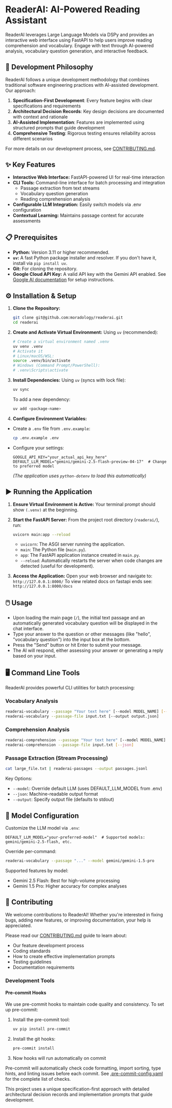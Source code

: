 # ReaderAI: AI-Powered Reading Assistant

ReaderAI leverages Large Language Models via DSPy and provides an interactive web interface using FastAPI to help users improve reading comprehension and vocabulary. Engage with text through AI-powered analysis, vocabulary question generation, and interactive feedback.

## 🌟 Development Philosophy

ReaderAI follows a unique development methodology that combines traditional software engineering practices with AI-assisted development. Our approach:

1. **Specification-First Development**: Every feature begins with clear specifications and requirements
2. **Architectural Decision Records**: Key design decisions are documented with context and rationale
3. **AI-Assisted Implementation**: Features are implemented using structured prompts that guide development
4. **Comprehensive Testing**: Rigorous testing ensures reliability across different scenarios

For more details on our development process, see [CONTRIBUTING.md](CONTRIBUTING.md).

## ✨ Key Features

- **Interactive Web Interface:** FastAPI-powered UI for real-time interaction
- **CLI Tools:** Command-line interface for batch processing and integration
  - Passage extraction from text streams
  - Vocabulary question generation
  - Reading comprehension analysis
- **Configurable LLM Integration:** Easily switch models via .env configuration
- **Contextual Learning:** Maintains passage context for accurate assessments

## 📋 Prerequisites

- **Python:** Version 3.11 or higher recommended.
- **`uv`:** A fast Python package installer and resolver. If you don't have it, install via `pip install uv`.
- **Git:** For cloning the repository.
- **Google Cloud API Key:** A valid API key with the Gemini API enabled. See [Google AI documentation](https://ai.google.dev/) for setup instructions.

## ⚙️ Installation & Setup

1.  **Clone the Repository:**

    ```bash
    git clone git@github.com:moradology/readerai.git
    cd readerai
    ```

2.  **Create and Activate Virtual Environment:**
    Using `uv` (recommended):

    ```bash
    # Create a virtual environment named .venv
    uv venv .venv
    # Activate it
    # Linux/macOS/WSL:
    source .venv/bin/activate
    # Windows (Command Prompt/PowerShell):
    # .venv\Scripts\activate
    ```

3.  **Install Dependencies:**
    Using `uv` (syncs with lock file):

    ```bash
    uv sync
    ```

    To add a new dependency:

    ```bash
    uv add <package-name>
    ```

4.  **Configure Environment Variables:**

- Create a `.env` file from `.env.example`:
  ```bash
  cp .env.example .env
  ```
- Configure your settings:
  ```dotenv
  GOOGLE_API_KEY="your_actual_api_key_here"
  DEFAULT_LLM_MODEL="gemini/gemini-2.5-flash-preview-04-17"  # Change to preferred model
  ```


    _(The application uses `python-dotenv` to load this automatically)_

## ▶️ Running the Application

1.  **Ensure Virtual Environment is Active:** Your terminal prompt should show `(.venv)` at the beginning.

2.  **Start the FastAPI Server:**
    From the project root directory (`readerai/`), run:

    ```bash
    uvicorn main:app --reload
    ```

    - `uvicorn`: The ASGI server running the application.
    - `main`: The Python file (`main.py`).
    - `app`: The FastAPI application instance created in `main.py`.
    - `--reload`: Automatically restarts the server when code changes are detected (useful for development).

3.  **Access the Application:**
    Open your web browser and navigate to: `http://127.0.0.1:8000/`
    To view related docs on fastapi ends see: `http://127.0.0.1:8000/docs`

## 🖱️ Usage

- Upon loading the main page (`/`), the initial text passage and an automatically generated vocabulary question will be displayed in the chat interface.
- Type your answer to the question or other messages (like "hello", "vocabulary question") into the input box at the bottom.
- Press the "Send" button or hit Enter to submit your message.
- The AI will respond, either assessing your answer or generating a reply based on your input.

## 🖥️ Command Line Tools

ReaderAI provides powerful CLI utilities for batch processing:

### Vocabulary Analysis

```bash
readerai-vocabulary --passage "Your text here" [--model MODEL_NAME] [--json]
readerai-vocabulary --passage-file input.txt [--output output.json]
```

### Comprehension Analysis

```bash
readerai-comprehension --passage "Your text here" [--model MODEL_NAME]
readerai-comprehension --passage-file input.txt [--json]
```

### Passage Extraction (Stream Processing)

```bash
cat large_file.txt | readerai-passages --output passages.jsonl
```

Key Options:

- `--model`: Override default LLM (uses DEFAULT_LLM_MODEL from .env)
- `--json`: Machine-readable output format
- `--output`: Specify output file (defaults to stdout)

## 🔧 Model Configuration

Customize the LLM model via `.env`:

```dotenv
DEFAULT_LLM_MODEL="your-preferred-model"  # Supported models: gemini/gemini-2.5-flash, etc.
```

Override per-command:

```bash
readerai-vocabulary --passage "..." --model gemini/gemini-1.5-pro
```

Supported features by model:

- Gemini 2.5 Flash: Best for high-volume processing
- Gemini 1.5 Pro: Higher accuracy for complex analyses

## 🤝 Contributing

We welcome contributions to ReaderAI! Whether you're interested in fixing bugs, adding new features, or improving documentation, your help is appreciated.

Please read our [CONTRIBUTING.md](CONTRIBUTING.md) guide to learn about:

- Our feature development process
- Coding standards
- How to create effective implementation prompts
- Testing guidelines
- Documentation requirements

### Development Tools

#### Pre-commit Hooks

We use pre-commit hooks to maintain code quality and consistency. To set up pre-commit:

1. Install the pre-commit tool:

   ```bash
   uv pip install pre-commit
   ```

2. Install the git hooks:

   ```bash
   pre-commit install
   ```

3. Now hooks will run automatically on commit

Pre-commit will automatically check code formatting, import sorting, type hints, and linting issues before each commit. See [.pre-commit-config.yaml](.pre-commit-config.yaml) for the complete list of checks.

This project uses a unique specification-first approach with detailed architectural decision records and implementation prompts that guide development.
